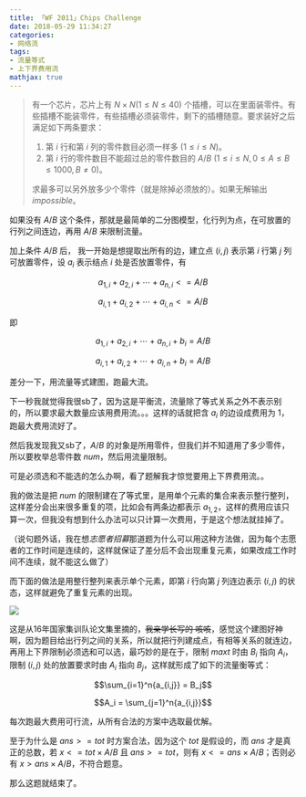 ```yaml
---
title: 「WF 2011」Chips Challenge
date: 2018-05-29 11:34:27
categories:
- 网络流
tags:
- 流量等式
- 上下界费用流
mathjax: true
---
```


> 有一个芯片，芯片上有 $N×N(1≤N≤40)$ 个插槽，可以在里面装零件。有些插槽不能装零件，有些插槽必须装零件，剩下的插槽随意。要求装好之后满足如下两条要求：
> 1. 第 $i$ 行和第 $i$ 列的零件数目必须一样多 $(1≤i≤N)$。
> 2. 第 $i$ 行的零件数目不能超过总的零件数目的 $A/B$ $(1≤i≤N,0≤A≤B≤1000,B≠0)$。
> 
> 求最多可以另外放多少个零件（就是除掉必须放的）。如果无解输出 $impossible$。

如果没有 $A/B$ 这个条件，那就是最简单的二分图模型，化行列为点，在可放置的行列之间连边，再用 $A/B$ 来限制流量。

加上条件 $A/B$ 后， 我一开始是想提取出所有的边，建立点 $(i,j)$ 表示第 $i$ 行第 $j$ 列可放置零件，设 $a_i$ 表示结点 $i$ 处是否放置零件，有

$$a_{1,i}+a_{2,i}+\cdots +a_{n,i}<=A/B$$

$$a_{i,1}+a_{i,2}+\cdots +a_{i,n}<=A/B$$

即

$$a_{1,i}+a_{2,i}+\cdots +a_{n,i}+b_i=A/B$$

$$a_{i,1}+a_{i,2}+\cdots +a_{i,n}+b_i=A/B$$

差分一下，用流量等式建图，跑最大流。

下一秒我就觉得我很sb了，因为这是平衡流，流量除了等式关系之外不表示别的，所以要求最大数量应该用费用流。。。这样的话就把含 $a_i$ 的边设成费用为 $1$，跑最大费用流好了。

然后我发现我又sb了，$A/B$ 的对象是所用零件，但我们并不知道用了多少零件，所以要枚举总零件数 $num$，然后用流量限制。

可是必须选和不能选的怎么办啊，看了题解我才惊觉要用上下界费用流。。

我的做法是把 $num$ 的限制建在了等式里，是用单个元素的集合来表示整行整列，这样差分会出来很多重复的项，比如会有两条边都表示 $a_{1,2}$，这样的费用应该只算一次，但我没有想到什么办法可以只计算一次费用，于是这个想法就挂掉了。

（说句题外话，我在想*志愿者招募*那道题为什么可以用这种方法做，因为每个志愿者的工作时间是连续的，这样就保证了差分后不会出现重复元素，如果改成工作时间不连续，就不能这么做了）

而下面的做法是用整行整列来表示单个元素，即第 $i$ 行向第 $j$ 列连边表示 $(i,j)$ 的状态，这样就避免了重复元素的出现。

![](http://images.cnblogs.com/cnblogs_com/milky-w/1224598/o_QQ%e5%9b%be%e7%89%8720180529162003.png)

这是从16年国家集训队论文集里摘的，~~我亲学长写的 咳咳~~，感觉这个建图好神啊，因为题目给出行列之间的关系，所以就把行列建成点，有相等关系的就连边，再用上下界限制必须选和可以选，最巧妙的是在于，限制 $maxt$ 时由 $B_i$ 指向 $A_i$，限制 $(i,j)$ 处的放置要求时由 $A_i$ 指向 $B_j$，这样就形成了如下的流量衡等式：

$$\sum_{i=1}^n{a_{i,j}} = B_j$$

$$A_i = \sum_{j=1}^n{a_{i,j}}$$

每次跑最大费用可行流，从所有合法的方案中选取最优解。

至于为什么是 $ans>=tot$ 时方案合法，因为这个 $tot$ 是假设的，而 $ans$ 才是真正的总数，若 $x<=tot×A/B$ 且 $ans>=tot$，则有 $x<=ans×A/B$；否则必有 $x>ans×A/B$，不符合题意。

那么这题就结束了。
